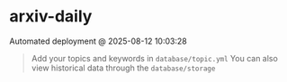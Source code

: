 # arxiv-daily
 Automated deployment @ 2025-08-12 10:03:28
> Add your topics and keywords in `database/topic.yml` 
> You can also view historical data through the `database/storage` 
